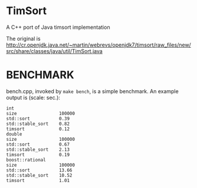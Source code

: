 TimSort
==================
A C++ port of Java timsort implementation

The original is http://cr.openjdk.java.net/~martin/webrevs/openjdk7/timsort/raw_files/new/src/share/classes/java/util/TimSort.java

BENCHMARK
==================
bench.cpp, invoked by `make bench`, is a simple benchmark.
An example output is (scale: sec.):

    int
    size                100000
    std::sort           0.39
    std::stable_sort    0.82
    timsort             0.12
    double
    size                100000
    std::sort           0.67
    std::stable_sort    2.13
    timsort             0.19
    boost::rational
    size                100000
    std::sort           13.66
    std::stable_sort    10.52
    timsort             1.01
